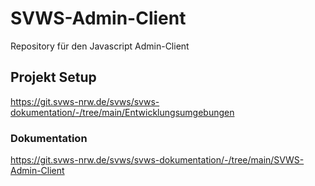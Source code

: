 # SVWS-Admin-Client

Repository für den Javascript Admin-Client

## Projekt Setup

https://git.svws-nrw.de/svws/svws-dokumentation/-/tree/main/Entwicklungsumgebungen

### Dokumentation

https://git.svws-nrw.de/svws/svws-dokumentation/-/tree/main/SVWS-Admin-Client
